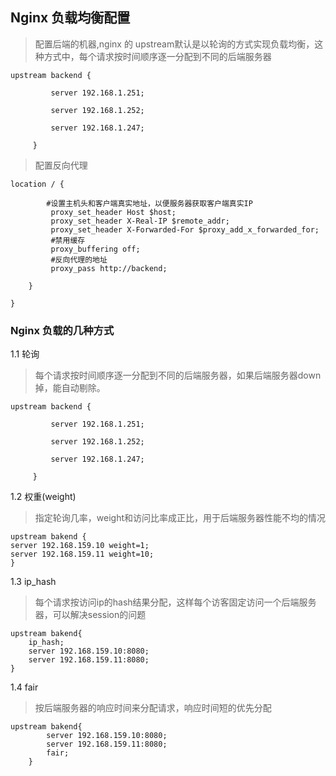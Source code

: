 ## Nginx 负载均衡配置

>  配置后端的机器,nginx 的 upstream默认是以轮询的方式实现负载均衡，这种方式中，每个请求按时间顺序逐一分配到不同的后端服务器

	upstream backend {

             server 192.168.1.251;

             server 192.168.1.252;

             server 192.168.1.247;

         }

> 配置反向代理

	location / {

        	#设置主机头和客户端真实地址，以便服务器获取客户端真实IP
             proxy_set_header Host $host;
             proxy_set_header X-Real-IP $remote_addr;
        	 proxy_set_header X-Forwarded-For $proxy_add_x_forwarded_for;
             #禁用缓存
             proxy_buffering off;
             #反向代理的地址
             proxy_pass http://backend;     

        }

    }

### Nginx 负载的几种方式

1.1 轮询

> 每个请求按时间顺序逐一分配到不同的后端服务器，如果后端服务器down掉，能自动剔除。
		
	upstream backend {

             server 192.168.1.251;

             server 192.168.1.252;

             server 192.168.1.247;

         }
1.2 权重(weight)

> 指定轮询几率，weight和访问比率成正比，用于后端服务器性能不均的情况

	upstream bakend {
	server 192.168.159.10 weight=1;
	server 192.168.159.11 weight=10;
	}

1.3 ip_hash

> 每个请求按访问ip的hash结果分配，这样每个访客固定访问一个后端服务器，可以解决session的问题

	upstream bakend{
		ip_hash;
		server 192.168.159.10:8080;
		server 192.168.159.11:8080;
	}
1.4 fair

> 按后端服务器的响应时间来分配请求，响应时间短的优先分配

	upstream bakend{
			server 192.168.159.10:8080;
			server 192.168.159.11:8080;
			fair;
		}